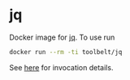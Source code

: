 
jq
==

Docker image for [jq](https://stedolan.github.io/jq/). To use run

```bash
docker run --rm -ti toolbelt/jq
```

See [here](https://stedolan.github.io/jq/manual/) for invocation details.
